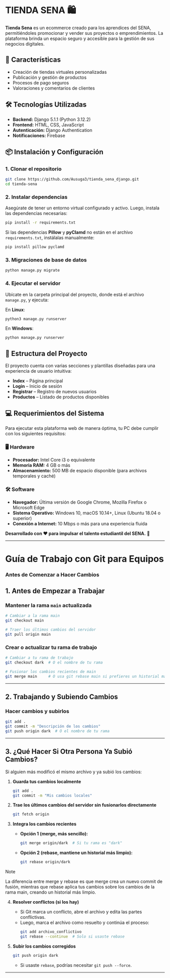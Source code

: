 # TIENDA SENA 🛍️  

**Tienda Sena** es un ecommerce creado para los aprendices del SENA, permitiéndoles promocionar y vender sus proyectos o emprendimientos. La plataforma brinda un espacio seguro y accesible para la gestión de sus negocios digitales.  

## 🚀 Características  

- Creación de tiendas virtuales personalizadas  
- Publicación y gestión de productos  
- Procesos de pago seguros  
- Valoraciones y comentarios de clientes      

## 🛠️ Tecnologías Utilizadas  

- **Backend:** Django 5.1.1 (Python 3.12.2)  
- **Frontend:** HTML, CSS, JavaScript  
- **Autenticación:** Django Authentication  
- **Notificaciones:** Firebase   

## 📦 Instalación y Configuración  

### 1. Clonar el repositorio  
```bash
git clone https://github.com/Ausuga3/tienda_sena_django.git
cd tienda-sena  
```

### 2. Instalar dependencias  
Asegúrate de tener un entorno virtual configurado y activo. Luego, instala las dependencias necesarias:  

```bash
pip install -r requirements.txt
```

Si las dependencias **Pillow** y **pyClamd** no están en el archivo `requirements.txt`, instálalas manualmente:  

```bash
pip install pillow pyclamd
```

### 3. Migraciones de base de datos  
```bash
python manage.py migrate  
```

### 4. Ejecutar el servidor  
Ubícate en la carpeta principal del proyecto, donde está el archivo `manage.py`, y ejecuta:  

En **Linux**:  
```bash
python3 manage.py runserver  
```
En **Windows**:  
```bash
python manage.py runserver  
```

## 📂 Estructura del Proyecto  

El proyecto cuenta con varias secciones y plantillas diseñadas para una experiencia de usuario intuitiva:  

- **Index** – Página principal  
- **Login** – Inicio de sesión  
- **Registrar** – Registro de nuevos usuarios  
- **Productos** – Listado de productos disponibles  

## 💻 Requerimientos del Sistema  

Para ejecutar esta plataforma web de manera óptima, tu PC debe cumplir con los siguientes requisitos:  

### 🖥️ Hardware  
- **Procesador:** Intel Core i3 o equivalente  
- **Memoria RAM:** 4 GB o más  
- **Almacenamiento:** 500 MB de espacio disponible (para archivos temporales y caché)  

### 🛠️ Software  
- **Navegador:** Última versión de Google Chrome, Mozilla Firefox o Microsoft Edge  
- **Sistema Operativo:** Windows 10, macOS 10.14+, Linux (Ubuntu 18.04 o superior)  
- **Conexión a Internet:** 10 Mbps o más para una experiencia fluida

**Desarrollado con ❤️ para impulsar el talento estudiantil del SENA.** 🚀  

---

# Guía de Trabajo con Git para Equipos

### Antes de Comenzar a Hacer Cambios

## 1. Antes de Empezar a Trabajar

### Mantener la rama `main` actualizada

```bash
# Cambiar a la rama main
git checkout main

# Traer los últimos cambios del servidor
git pull origin main
```

### Crear o actualizar tu rama de trabajo

```bash
# Cambiar a tu rama de trabajo
git checkout dark  # O el nombre de tu rama

# Fusionar los cambios recientes de main
git merge main     # O usa git rebase main si prefieres un historial más limpio
```

---

## 2. Trabajando y Subiendo Cambios

### Hacer cambios y subirlos

```bash
git add .
git commit -m "Descripción de los cambios"
git push origin dark  # O el nombre de tu rama
```

---

## 3. ¿Qué Hacer Si Otra Persona Ya Subió Cambios?

Si alguien más modificó el mismo archivo y ya subió los cambios:

1. **Guarda tus cambios localmente**

   ```bash
   git add .
   git commit -m "Mis cambios locales"
   ```

2. **Trae los últimos cambios del servidor sin fusionarlos directamente**

   ```bash
   git fetch origin
   ```

3. **Integra los cambios recientes**

   - **Opción 1 (merge, más sencillo):**
     ```bash
     git merge origin/dark  # Si tu rama es "dark"
     ```
   - **Opción 2 (rebase, mantiene un historial más limpio):**
     ```bash
     git rebase origin/dark
     ```
>[!NOTE]
>La diferencia entre merge y rebase es que merge crea un nuevo commit de fusión, mientras que rebase aplica tus cambios sobre los cambios de la rama main, creando un historial más limpio.

4. **Resolver conflictos (si los hay)**

   - Si Git marca un conflicto, abre el archivo y edita las partes conflictivas.
   - Luego, marca el archivo como resuelto y continúa el proceso:
     ```bash
     git add archivo_conflictivo
     git rebase --continue  # Solo si usaste rebase
     ```

5. **Subir los cambios corregidos**

   ```bash
   git push origin dark
   ```
   - Si usaste `rebase`, podrías necesitar `git push --force`.

---


